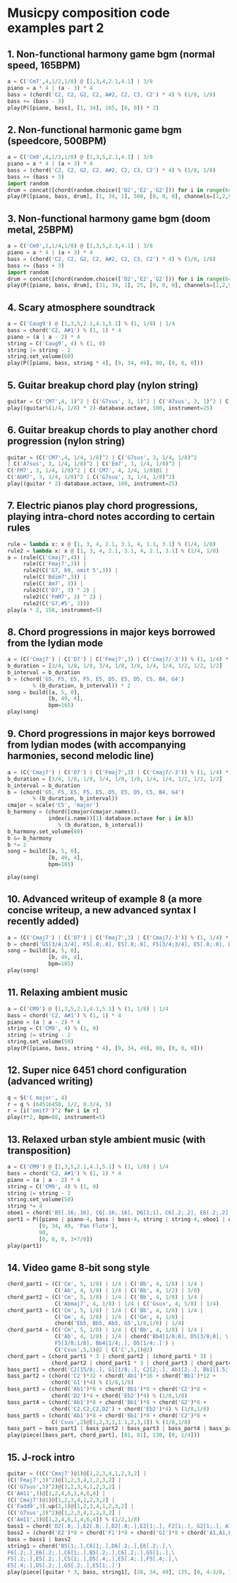 # Musicpy composition code examples part 2



## 1. Non-functional harmony game bgm (normal speed, 165BPM)
```python
a = C('Cm7',4,1/2,1/8) @ [1,3,4,2.1,4.1] | 3/8
piano = a * 4 | (a - 3) * 4
bass = (chord('C2, C2, G2, C2, A#2, C2, C3, C2') * 4) % (1/8, 1/8)
bass += (bass - 3)
play(P([piano, bass], [1, 34], 165, [0, 0]) * 2)
```



## 2. Non-functional harmonic game bgm (speedcore, 500BPM)
```python
a = C('Cm9',4,1/2,1/8) @ [1,3,5,2.1,4.1] | 3/8
piano = a * 4 | (a + 3) * 4
bass = (chord('C2, C2, G2, C2, A#2, C2, C3, C2') * 4) % (1/8, 1/8)
bass += (bass + 3)
import random
drum = concat([chord(random.choice(['D2','E2','G2'])) for i in range(64)]) % (1/8, 1/8)
play(P([piano, bass, drum], [1, 34, 1], 500, [0, 0, 0], channels=[1,2,9]) * 2)
```



## 3. Non-functional harmony game bgm (doom metal, 25BPM)
```python
a = C('Cm9',2,1/4,1/8) @ [1,3,5,2.1,4.1] | 3/8
piano = a * 4 | (a + 3) * 4
bass = (chord('C2, C2, G2, C2, A#2, C2, C3, C2') * 4) % (1/8, 1/8)
bass += (bass + 3)
import random
drum = concat([chord(random.choice(['D2','E2','G2'])) for i in range(64)]) % (1/8, 1/8)
play(P([piano, bass, drum], [31, 34, 1], 25, [0, 0, 0], channels=[1,2,9]) * 2)
```



## 4. Scary atmosphere soundtrack
```python
a = C('Caug9') @ [1,3,5,2.1,4.1,5.1] % (1, 1/8) | 1/4
bass = chord('C2, A#1') % (1, 1) * 4
piano = (a | a - 2) * 4
string = C('Caug9', 4) % (1, 0)
string |= string - 2
string.set_volume(60)
play(P([piano, bass, string * 4], [9, 34, 49], 80, [0, 0, 0]))
```



## 5. Guitar breakup chord play (nylon string)
```python
guitar = C('CM7',4, 1)^2 | C('G7sus', 3, 1)^2 | C('A7sus', 3, 1)^2 | C('FM7', 3, 1)^2
play((guitar%(1/4, 1/8) * 2)-database.octave, 100, instrument=25)
```



## 6. Guitar breakup chords to play another chord progression (nylon string)
```python
guitar = (C('CM7',4, 1/4, 1/8)^2 | C('G7sus', 3, 1/4, 1/8)^2 
| C('A7sus', 3, 1/4, 1/8)^2 | C('Em7', 3, 1/4, 1/8)^2 | 
C('FM7', 3, 1/4, 1/8)^2 | C('CM7', 4, 1/4, 1/8)@1 |
C('AbM7', 3, 1/4, 1/8)^2 | C('G7sus', 3, 1/4, 1/8)^2)
play((guitar * 2)-database.octave, 100, instrument=25)
```



## 7. Electric pianos play chord progressions, playing intra-chord notes according to certain rules
```python
rule = lambda x: x @ [1, 3, 4, 2.1, 3.1, 4, 1.1, 3.1] % (1/4, 1/8)
rule2 = lambda x: x @ [1, 3, 4, 2.1, 3.1, 4, 2.1, 3.1] % (1/4, 1/8)
a = (rule(C('Cmaj7',4)) |
     rule(C('Fmaj7',3)) |
     rule2(C('G7, b9, omit 5',3)) |
     rule(C('Bdim7',3)) |
     rule(C('Am7', 3)) |
     rule2(C('D7', 3) ^ 2) |
     rule2(C('FmM7', 3) ^ 2) |
     rule2(C('G7,#5', 3)))
play(a * 2, 150, instrument=5)
```



## 8. Chord progressions in major keys borrowed from the lydian mode
```python
a = (C('Cmaj7') | C('D7') | C('Fmaj7',3) | C('Cmaj7/-3')) % (1, 1/4) * 4
b_duration = [3/4, 1/8, 1/8, 3/4, 1/8, 1/8, 1/4, 1/4, 1/2, 1/2, 1/2]
b_interval = b_duration
b = (chord('G5, F5, E5, F5, E5, D5, E5, D5, C5, B4, G4')
        % (b_duration, b_interval)) * 2
song = build([a, 5, 0],
             [b, 49, 4],
             bpm=165)
play(song)
```



## 9. Chord progressions in major keys borrowed from lydian modes (with accompanying harmonies, second melodic line)
```python
a = (C('Cmaj7') | C('D7') | C('Fmaj7',3) | C('Cmaj7/-3')) % (1, 1/4) * 4
b_duration = [3/4, 1/8, 1/8, 3/4, 1/8, 1/8, 1/4, 1/4, 1/2, 1/2, 1/2]
b_interval = b_duration
b = (chord('G5, F5, E5, F5, E5, D5, E5, D5, C5, B4, G4')
        % (b_duration, b_interval))
cmajor = scale('C5', 'major')
b_harmony = (chord([cmajor(cmajor.names().
             index(i.name))[1]-database.octave for i in b])
                % (b_duration, b_interval))
b_harmony.set_volume(80)
b &= b_harmony
b *= 2
song = build([a, 5, 0],
             [b, 49, 4],
             bpm=165)

play(song)
```



## 10. Advanced writeup of example 8 (a more concise writeup, a new advanced syntax I recently added)
```python
a = (C('Cmaj7') | C('D7') | C('Fmaj7',3) | C('Cmaj7/-3')) % (1, 1/4) * 4
b = chord('G5[3/4;3/4], F5[.8;.8], E5[.8;.8], F5[3/4;3/4], E5[.8;.8], D5[.8;.8], E5[.4;.4], D5[.4;.4], C5[.2;.2], B4[.2;.2], G4[.2;.2]') * 2
song = build([a, 5, 0],
             [b, 49, 4],
             bpm=165)
play(song)
```



## 11. Relaxing ambient music
```python
a = C('CM9') @ [1,3,5,2.1,4.1,5.1] % (1, 1/8) | 1/4
bass = chord('C2, A#1') % (1, 1) * 4
piano = (a | a - 2) * 4
string = C('CM9', 4) % (1, 0)
string |= string - 2
string.set_volume(50)
play(P([piano, bass, string * 4], [9, 34, 49], 80, [0, 0, 0]))
```



## 12. Super nice 6451 chord configuration (advanced writing)
```python
q = S('C major', 4)
r = q % (64516458, 1/2, 0.3/4, 5)
r = [i('omit7')^2 for i in r]
play(r*2, bpm=80, instrument=5)
```



## 13. Relaxed urban style ambient music (with transposition)
```python
a = C('CM9') @ [1,3,5,2.1,4.1,5.1] % (1, 1/8) | 1/4
bass = chord('C2, A#1') % (1, 1) * 4
piano = (a | a - 2) * 4
string = C('CM9', 4) % (1, 0)
string |= string - 2
string.set_volume(50)
string *= 4
oboe1 = chord('B5[.16;.16], C6[.16;.16], D6[1;1], C6[.2;.2], E6[.2;.2], D6[1;1], C6[7/8;7/8]')
part1 = P([piano | piano-4, bass | bass-4, string | string-4, oboe1 | oboe1-4], 
          [9, 34, 49, 'Pan Flute'], 
          90,
          [0, 0, 0, 3+7/8])
play(part1)
```



## 14. Video game 8-bit song style
```python
chord_part1 = (C('Cm', 5, 1/8) | 1/4 | C('Bb', 4, 1/8) | 1/4 |
               C('Ab', 4, 1/8) | 1/4 | C('Bb', 4, 1/2) | 3/8)
chord_part2 = (C('Cm', 5, 1/8) | 1/4 | C('Bb', 4, 1/8) | 1/4 |
               C('Abmaj7', 4, 1/8) | 1/4 | C('Gsus', 4, 5/8) | 1/4)
chord_part3 = (C('Cm', 5, 1/8) | 1/4 | C('Bb', 4, 1/8) | 1/4 |
               C('Gm', 4, 1/8) | 1/4 | C('Gm', 4, 1/8) |
               chord('Eb5, Bb5, Ab5, G5',1/8,1/8) | 1/4)
chord_part4 = (C('Cm', 5, 1/8) | 1/4 | C('Bb', 4, 1/8) | 1/4 |
               C('Ab', 4, 1/8) | 1/4 | chord('Bb4[1/8;0], D5[3/8;0], \
               F5[3/8;1/8], Bb4[1/4;.], D5[1/4;.]') |
               C('Csus',5,1)@2 | C('C',5,1)@2)
chord_part = (chord_part1 * 3 | chord_part2 | (chord_part1 * 3) |
              chord_part2 | chord_part1 * 3 | chord_part3 | chord_part4)
bass_part1 = chord('C2[15/8;.], G1[1/8;.], C2[2;.], Ab1[2;.], Bb1[1.5;.], G1[1/2;.]')
bass_part2 = (chord('C2')*32 + chord('Ab1')*16 + chord('Bb1')*12 +
              chord('G1')*4) % (1/8,1/8)
bass_part3 = (chord('Ab1')*8 + chord('Bb1')*8 + chord('C2')*8 +
              chord('D2')*4 + chord('Eb2')*4) % (1/8,1/8)
bass_part4 = (chord('Ab1')*8 + chord('Bb1')*8 + chord('G2')*8 +
              chord('C2,C2,C2,D2') + chord('Eb2')*4) % (1/8,1/8)
bass_part5 = (chord('Ab1')*8 + chord('Bb1')*8 + chord('C2')*8 +
              C('Csus',2)@[1,2,3,1,1.1,2,3,1]) % (1/8,1/8)
bass_part = bass_part1 | bass_part2 | bass_part3 | bass_part4 | bass_part5
play(piece([bass_part, chord_part], [81, 81], 130, [0, 1/4]))
```



## 15. J-rock intro
```python
guitar = ((C('Cmaj7')@1)@[1,2,3,4,1,2,3,2] |
(C('Fmaj7',3)^2)@[1,2,3,4,1,2,3,2] |
(C('G7sus',3)^2)@[1,2,3,4,1,2,3,2] |
C('Am11',3)@[1,2,4,6,1,4,6,4] |
(C('Cmaj7')@1)@[1,2,3,4,1,2,3,2] |
C('Fadd9',3).up(2,1)@[1,2,3,4,1,2,3,2] |
(C('G7sus',3)^2)@[1,2,3,4,1,2,3,2] |
C('Am11',3)@[1,2,4,6,1,4,6,4]) % (1/2,1/8)
bass1 = chord('D2[.8;.],E2[.8;.],D2[.8;.],E2[1;.], F2[1;.], G2[1;.], A1[.2;.], A2[.8;.], G2[.8;.], E2[.8;.], D2[.8;.]')
bass2 = (chord('E2')*8 + chord('F1')*8 + chord('G1')*8 + chord('A1,A1,E2,A1,A2,A1,G2,D2')) % (1/8,1/8) * 4
bass = bass1 | bass2
string1 = chord('B5[1;.],C6[1;.],D6[.2;.],E6[.2;.],\
F6[.2;.],E6[.2;.],C6[1;.],B5[.2;.],C6[.2;.],G5[1;.],\
F5[.2;.],E5[.2;.],C5[1;.],D5[.4;.],E5[.4;.],F5[.4;.],\
E5[.4;.],D5[.2;.],G5[.2;.],E5[1;.]')
play(piece([guitar * 3, bass, string1], [28, 34, 49], 135, [0, 4-3/8, 12]))
```
